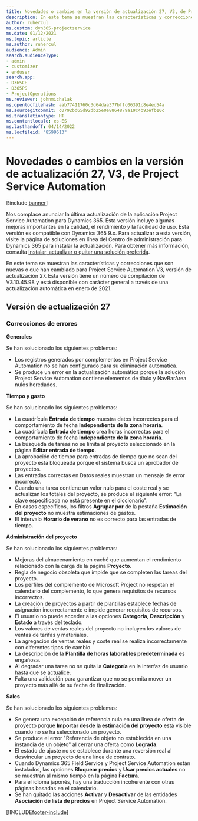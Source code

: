 ```yaml
---
title: Novedades o cambios en la versión de actualización 27, V3, de Project Service Automation
description: En este tema se muestran las características y correcciones que están disponibles en la versión de actualización 27, V3, de Project Service Automation.
author: ruhercul
ms.custom: dyn365-projectservice
ms.date: 01/12/2021
ms.topic: article
ms.author: ruhercul
audience: Admin
search.audienceType:
- admin
- customizer
- enduser
search.app:
- D365CE
- D365PS
- ProjectOperations
ms.reviewer: johnmichalak
ms.openlocfilehash: aab77411760c3d64daa377bffc06391c8e4ed54a
ms.sourcegitcommit: c0792bd65d92db25e0e8864879a19c4b93efb10c
ms.translationtype: HT
ms.contentlocale: es-ES
ms.lasthandoff: 04/14/2022
ms.locfileid: "8599613"
---
```

# <a name="whats-new-or-changed-in-project-service-automation-update-release-27-v3"></a>Novedades o cambios en la versión de actualización 27, V3, de Project Service Automation

[!include [banner](../includes/psa-now-project-operations.md)]

Nos complace anunciar la última actualización de la aplicación Project Service Automation para Dynamics 365. Esta versión incluye algunas mejoras importantes en la calidad, el rendimiento y la facilidad de uso. Esta versión es compatible con Dynamics 365 9.x. Para actualizar a esta versión, visite la página de soluciones en línea del Centro de administración para Dynamics 365 para instalar la actualización. Para obtener más información, consulta [Instalar, actualizar o quitar una solución preferida](/power-platform/admin/install-remove-preferred-solution).

En este tema se muestran las características y correcciones que son nuevas o que han cambiado para Project Service Automation V3, versión de actualización 27. Esta versión tiene un número de compilación de V3.10.45.98 y está disponible con carácter general a través de una actualización automática en enero de 2021.

## <a name="update-release-27"></a>Versión de actualización 27

### <a name="bug-fixes"></a>Correcciones de errores

**Generales**

Se han solucionado los siguientes problemas:

- Los registros generados por complementos en Project Service Automation no se han configurado para su eliminación automática.
- Se produce un error en la actualización automática porque la solución Project Service Automation contiene elementos de título y NavBarArea nulos heredados.

**Tiempo y gasto**

Se han solucionado los siguientes problemas:

- La cuadrícula **Entrada de tiempo** muestra datos incorrectos para el comportamiento de fecha **Independiente de la zona horaria**.
- La cuadrícula **Entrada de tiempo** crea horas incorrectas para el comportamiento de fecha **Independiente de la zona horaria**.
- La búsqueda de tareas no se limita al proyecto seleccionado en la página **Editar entrada de tiempo**.
- La aprobación de tiempo para entradas de tiempo que no sean del proyecto está bloqueada porque el sistema busca un aprobador de proyectos.
- Las entradas correctas en Datos reales muestran un mensaje de error incorrecto.
- Cuando una tarea contiene un valor nulo para el coste real y se actualizan los totales del proyecto, se produce el siguiente error: "La clave especificada no está presente en el diccionario".
- En casos específicos, los filtros **Agrupar por** de la pestaña **Estimación del proyecto** no muestra estimaciones de gastos.
- El intervalo **Horario de verano** no es correcto para las entradas de tiempo.

**Administración del proyecto**

Se han solucionado los siguientes problemas:

- Mejoras del almacenamiento en caché que aumentan el rendimiento relacionado con la carga de la página **Proyecto**.
- Regla de negocio obsoleta que impide que se completen las tareas del proyecto.
- Los perfiles del complemento de Microsoft Project no respetan el calendario del complemento, lo que genera requisitos de recursos incorrectos.
- La creación de proyectos a partir de plantillas establece fechas de asignación incorrectamente e impide generar requisitos de recursos.
- El usuario no puede acceder a las opciones **Categoría**, **Descripción** y **Estado** a través del teclado.
- Los valores de ventas reales del proyecto no incluyen los valores de ventas de tarifas y materiales.
- La agregación de ventas reales y coste real se realiza incorrectamente con diferentes tipos de cambio.
- La descripción de la **Plantilla de horas laborables predeterminada** es engañosa.
- Al degradar una tarea no se quita la **Categoría** en la interfaz de usuario hasta que se actualice.
- Falta una validación para garantizar que no se permita mover un proyecto más allá de su fecha de finalización.

**Sales**

Se han solucionado los siguientes problemas:

- Se genera una excepción de referencia nula en una línea de oferta de proyecto porque **Importar desde la estimación del proyecto** está visible cuando no se ha seleccionado un proyecto.
- Se produce el error "Referencia de objeto no establecida en una instancia de un objeto" al cerrar una oferta como **Lograda**.
- El estado de ajuste no se establece durante una reversión real al desvincular un proyecto de una línea de contrato.
- Cuando Dynamics 365 Field Service y Project Service Automation están instalados, las opciones **Bloquear precios** y **Usar precios actuales** no se muestran al mismo tiempo en la página **Factura**.
- Para el idioma japonés, hay una traducción incoherente con otras páginas basadas en el calendario.
- Se han quitado las acciones **Activar** y **Desactivar** de las entidades **Asociación de lista de precios** en Project Service Automation.


[!INCLUDE[footer-include](../includes/footer-banner.md)]
